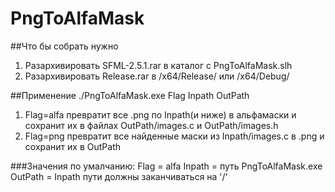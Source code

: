 # PngToAlfaMask
##Что бы собрать нужно
1. Разархивировать SFML-2.5.1.rar в каталог с PngToAlfaMask.slh
2. Разархивировать Release.rar в /x64/Release/ или /x64/Debug/

##Применение
./PngToAlfaMask.exe Flag Inpath OutPath
1. Flag=alfa
превратит все .png по Inpath(и ниже) в альфамаски и сохранит их в файлах OutPath/images.c и OutPath/images.h
2. Flag=png
превратит все найденные маски из Inpath/images.c в .png и сохранит их в OutPath

###Значения по умалчанию:
Flag = alfa
Inpath = путь PngToAlfaMask.exe
OutPath = Inpath
пути должны заканчиваться на '/'